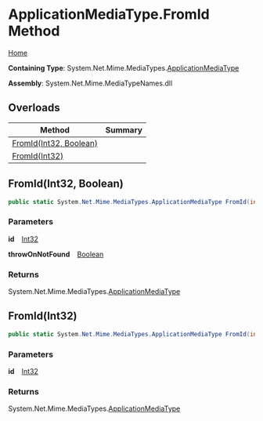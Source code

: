 # ApplicationMediaType\.FromId Method

[Home](../../../README.md)

**Containing Type**: System\.Net\.Mime\.MediaTypes\.[ApplicationMediaType](../README.md)

**Assembly**: System\.Net\.Mime\.MediaTypeNames\.dll

## Overloads

| Method | Summary |
| ------ | ------- |
| [FromId(Int32, Boolean)](#1329124020) | |
| [FromId(Int32)](#4144075226) | |

<a id="1329124020"></a>

## FromId\(Int32, Boolean\) 

```csharp
public static System.Net.Mime.MediaTypes.ApplicationMediaType FromId(int id, bool throwOnNotFound)
```

### Parameters

**id** &ensp; [Int32](https://docs.microsoft.com/en-us/dotnet/api/system.int32)

**throwOnNotFound** &ensp; [Boolean](https://docs.microsoft.com/en-us/dotnet/api/system.boolean)

### Returns

System\.Net\.Mime\.MediaTypes\.[ApplicationMediaType](../README.md)

<a id="4144075226"></a>

## FromId\(Int32\) 

```csharp
public static System.Net.Mime.MediaTypes.ApplicationMediaType FromId(int id)
```

### Parameters

**id** &ensp; [Int32](https://docs.microsoft.com/en-us/dotnet/api/system.int32)

### Returns

System\.Net\.Mime\.MediaTypes\.[ApplicationMediaType](../README.md)

